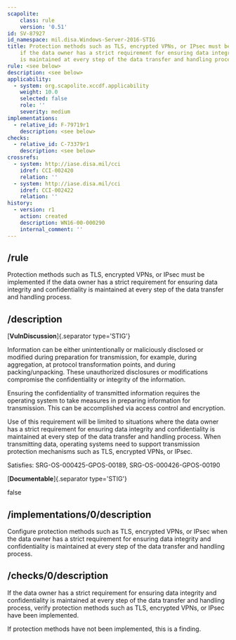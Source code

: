```yaml
---
scapolite:
    class: rule
    version: '0.51'
id: SV-87927
id_namespace: mil.disa.Windows-Server-2016-STIG
title: Protection methods such as TLS, encrypted VPNs, or IPsec must be implemented
    if the data owner has a strict requirement for ensuring data integrity and confidentiality
    is maintained at every step of the data transfer and handling process.
rule: <see below>
description: <see below>
applicability:
  - system: org.scapolite.xccdf.applicability
    weight: 10.0
    selected: false
    role: ''
    severity: medium
implementations:
  - relative_id: F-79719r1
    description: <see below>
checks:
  - relative_id: C-73379r1
    description: <see below>
crossrefs:
  - system: http://iase.disa.mil/cci
    idref: CCI-002420
    relation: ''
  - system: http://iase.disa.mil/cci
    idref: CCI-002422
    relation: ''
history:
  - version: r1
    action: created
    description: WN16-00-000290
    internal_comment: ''
---
```



## /rule

Protection methods such as TLS, encrypted VPNs, or IPsec must be implemented if the data owner has a strict requirement for ensuring data integrity and confidentiality is maintained at every step of the data transfer and handling process.

## /description

[**VulnDiscussion**]{.separator type='STIG'}

Information can be either unintentionally or maliciously disclosed or modified during preparation for transmission, for example, during aggregation, at protocol transformation points, and during packing/unpacking. These unauthorized disclosures or modifications compromise the confidentiality or integrity of the information.

Ensuring the confidentiality of transmitted information requires the operating system to take measures in preparing information for transmission. This can be accomplished via access control and encryption.

Use of this requirement will be limited to situations where the data owner has a strict requirement for ensuring data integrity and confidentiality is maintained at every step of the data transfer and handling process. When transmitting data, operating systems need to support transmission protection mechanisms such as TLS, encrypted VPNs, or IPsec.

Satisfies: SRG-OS-000425-GPOS-00189, SRG-OS-000426-GPOS-00190

[**Documentable**]{.separator type='STIG'}

false

## /implementations/0/description

Configure protection methods such as TLS, encrypted VPNs, or IPsec when the data owner has a strict requirement for ensuring data integrity and confidentiality is maintained at every step of the data transfer and handling process.

## /checks/0/description

If the data owner has a strict requirement for ensuring data integrity and confidentiality is maintained at every step of the data transfer and handling process, verify protection methods such as TLS, encrypted VPNs, or IPsec have been implemented.

If protection methods have not been implemented, this is a finding.
